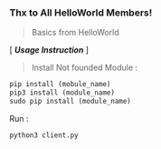 ### Thx to All HelloWorld Members!
> Basics from HelloWorld

[ ***Usage Instruction*** ]

> Install Not founded Module :

```python
pip install (mobule_name)
pip3 install (module_name)
sudo pip install (module_name)
```

Run :
 ```python
python3 client.py
```
